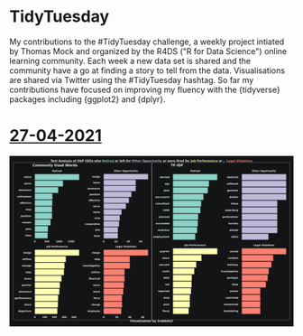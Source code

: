 # TidyTuesday

My contributions to the #TidyTuesday challenge, a weekly project intiated by Thomas Mock and organized by the R4DS ("R for Data Science") online learning community.
Each week a new data set is shared and the community have a go at finding a story to tell from the data. Visualisations are shared via Twitter using the #TidyTuesday hashtag.
So far my contributions have focused on improving my fluency with the {tidyverse} packages including {ggplot2} and {dplyr}.

# [27-04-2021](https://github.com/un-etudiant/TidyTuesday/tree/master/2021-04-27/)
![S&P CEO CEO Departures](2021-04-27/ceoplot.png)

